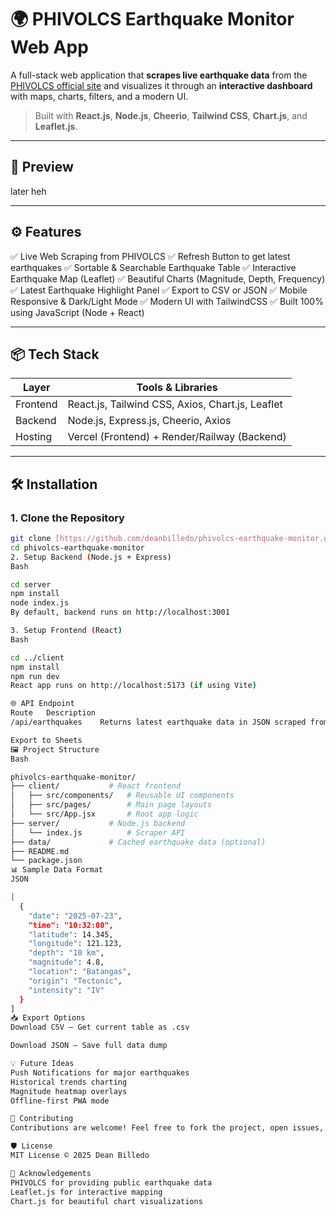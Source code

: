 # 🌍 PHIVOLCS Earthquake Monitor Web App

A full-stack web application that **scrapes live earthquake data** from the [PHIVOLCS official site](https://www.phivolcs.dost.gov.ph/index.php/earthquake/earthquake-information3) and visualizes it through an **interactive dashboard** with maps, charts, filters, and a modern UI.

> Built with **React.js**, **Node.js**, **Cheerio**, **Tailwind CSS**, **Chart.js**, and **Leaflet.js**.

---

## 📸 Preview

later heh

---

## ⚙️ Features

✅ Live Web Scraping from PHIVOLCS 
✅ Refresh Button to get latest earthquakes 
✅ Sortable & Searchable Earthquake Table 
✅ Interactive Earthquake Map (Leaflet) 
✅ Beautiful Charts (Magnitude, Depth, Frequency) 
✅ Latest Earthquake Highlight Panel 
✅ Export to CSV or JSON 
✅ Mobile Responsive & Dark/Light Mode 
✅ Modern UI with TailwindCSS 
✅ Built 100% using JavaScript (Node + React)

---

## 📦 Tech Stack

| Layer | Tools & Libraries |
|---|---|
| Frontend | React.js, Tailwind CSS, Axios, Chart.js, Leaflet |
| Backend | Node.js, Express.js, Cheerio, Axios |
| Hosting | Vercel (Frontend) + Render/Railway (Backend) |

---

## 🛠️ Installation

### 1. Clone the Repository

```bash
git clone [https://github.com/deanbilledo/phivolcs-earthquake-monitor.git](https://github.com/deanbilledo/phivolcs-earthquake-monitor.git)
cd phivolcs-earthquake-monitor
2. Setup Backend (Node.js + Express)
Bash

cd server
npm install
node index.js
By default, backend runs on http://localhost:3001

3. Setup Frontend (React)
Bash

cd ../client
npm install
npm run dev
React app runs on http://localhost:5173 (if using Vite)

🌐 API Endpoint
Route	Description
/api/earthquakes	Returns latest earthquake data in JSON scraped from PHIVOLCS

Export to Sheets
🖼️ Project Structure
Bash

phivolcs-earthquake-monitor/
├── client/           # React frontend
│   ├── src/components/   # Reusable UI components
│   ├── src/pages/        # Main page layouts
│   └── src/App.jsx       # Root app logic
├── server/           # Node.js backend
│   └── index.js          # Scraper API
├── data/             # Cached earthquake data (optional)
├── README.md
└── package.json
📊 Sample Data Format
JSON

[
  {
    "date": "2025-07-23",
    "time": "10:32:00",
    "latitude": 14.345,
    "longitude": 121.123,
    "depth": "10 km",
    "magnitude": 4.8,
    "location": "Batangas",
    "origin": "Tectonic",
    "intensity": "IV"
  }
]
📥 Export Options
Download CSV — Get current table as .csv

Download JSON — Save full data dump

💡 Future Ideas
Push Notifications for major earthquakes
Historical trends charting
Magnitude heatmap overlays
Offline-first PWA mode

🤝 Contributing
Contributions are welcome! Feel free to fork the project, open issues, or submit pull requests.

🛡️ License
MIT License © 2025 Dean Billedo

🙏 Acknowledgements
PHIVOLCS for providing public earthquake data
Leaflet.js for interactive mapping
Chart.js for beautiful chart visualizations
